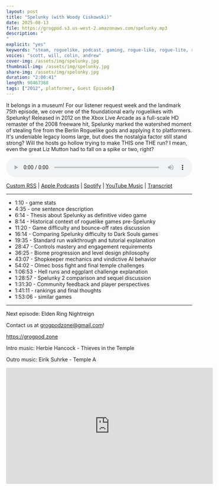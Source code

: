 ```yaml
---
layout: post
title: "Spelunky (with Woody Ciskowski)"
date: 2025-08-13
file: https://grogpod.s3.us-west-2.amazonaws.com/spelunky.mp3
description: "
"
explicit: "yes" 
keywords: "steam, roguelike, podcast, gaming, rogue-like, rogue-lite, roguelite, spelunky, platformer, derek yu"
voices: "scott, will, colin, andrew"
cover-img: /assets/img/spelunky.jpg
thumbnail-img: /assets/img/spelunky.jpg
share-img: /assets/img/spelunky.jpg
duration: "2:00:41"
length: 98467368    
tags: ["2012", platformer, Guest Episode]
---
```


It belongs in a museum! For our listener request week and the landmark 75th episode, we cover one of the foundational early roguelikes with Spelunky! Released in 2012 on the Xbox Live Arcade as a full-scale HD remaster of the 2008 freeware hit, Spelunky marked the watershed moment of stealing fire from the Berlin Roguelike gods and applying it to platformers. It's undeniable legacy looms large, but does the nostalgia factor still stand strong? Will the hosts go hollow trying to make THIS one THE run? I mean, even the great Liz Mutton had to fall on a spike or two, right?

<div class="container">
  <audio controls style="width: 100%;">
    <source src="https://grogpod.s3.us-west-2.amazonaws.com/spelunky.mp3">
  </audio>
</div>

[Custom RSS](https://grogpod.zone/feed.xml) | [Apple Podcasts](https://podcasts.apple.com/us/podcast/spelunky-with-woody-ciskowski/id1650474911?i=1000721767096) | [Spotify](https://open.spotify.com/episode/09zokcD1xBnnWgYruShhTo) | [YouTube Music](https://music.youtube.com/playlist?list=PL-ShOmyMvd4jYFChE6tgj0JYG8RKK4xe0) | [Transcript](https://github.com/ScottBurger/going_rogue_podcast/blob/master/docs/transcripts/vellum.txt)

---
* 1:10 - game stats
* 4:35 - one sentence description
* 6:14 - Thesis about Spelunky as definitive video game
* 8:14 - Historical context of roguelike games pre-Spelunky
* 11:20 - Game difficulty and bounce-off rates discussion
* 16:14 - Comparing Spelunky difficulty to Dark Souls games
* 19:35 - Standard run walkthrough and tutorial explanation
* 28:47 - Controls mastery and engagement requirements
* 36:25 - Biome progression and level design philosophy
* 43:07 - Shopkeeper mechanics and vindictive AI behavior
* 54:02 - Olmec boss fight and final temple challenges
* 1:06:53 - Hell runs and eggplant challenge explanation
* 1:28:57 - Spelunky 2 comparison and sequel discussion
* 1:31:30 - Community feedback and player perspectives
* 1:41:11 - rankings and final thoughts
* 1:53:06 - similar games
  
---

Next episode: Elden Ring Nightreign

Contact us at grogpodzone@gmail.com!

https://grogpod.zone

Intro music: Herbie Hancock - Thieves in the Temple

Outro music: Eirik Suhrke - Temple A


<div class="embed-responsive embed-responsive-16by9">
<iframe width="560" height="315" src="https://www.youtube.com/embed/oONd3D1n03U" title="YouTube video player" frameborder="0" allow="accelerometer; autoplay; clipboard-write; encrypted-media; gyroscope; picture-in-picture" allowfullscreen></iframe>
</div>
